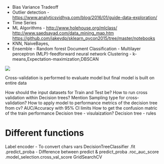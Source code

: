 * Bias Variance Tradeoff
* Outlier detection - https://www.analyticsvidhya.com/blog/2016/01/guide-data-exploration/
* Time Series
* ML Algorithms - http://www.holehouse.org/mlclass/
http://www.saedsayad.com/data_mining_map.htm
https://github.com/jakevdp/sklearn_pycon2015/tree/master/notebooks
* KNN, NaiveBayes, 
* Ensemble - Random forest
Document Classification - Multilayer perceptron (MLP)-feedforward neural network
Clustering - k-means,Expectation-maximization,DBSCAN 

![](https://www.kdnuggets.com/wp-content/uploads/scikit-learn.jpg)




Cross-validation is performed to evaluate model but final model is built on entire data

How should the input datasets for Train and Test be?
How to run cross validation within Decision trees? Mention Sampling type for cross-validation?
How to apply model to performance metrics of the decision tree from cv? AUC/Accuracy with 95% CI limits
How to get the confusion matric of the train performance
Decision tree - visulaization?
Decision tree - rules

# Different functions
Label encoder - To convert chars vars
DecisionTreeClassifier
.fit
.predict_proba - Difference between predict & predict_proba
.roc_auc_score
.model_selection.cross_val_score
GridSearchCV


